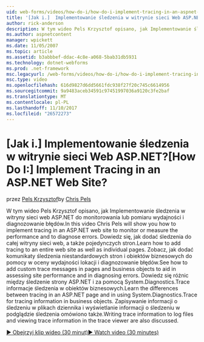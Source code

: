 ```yaml
---
uid: web-forms/videos/how-do-i/how-do-i-implement-tracing-in-an-aspnet-web-site
title: '[Jak i.]  Implementowanie śledzenia w witrynie sieci Web ASP.NET? | Dokumentacja firmy Microsoft'
author: rick-anderson
description: W tym wideo Pels Krzysztof opisano, jak Implementowanie śledzenia w witryny sieci web ASP.NET do monitorowania lub pomiaru wydajności i diagnozowanie błędów. Dowiedz się więcej ho...
ms.author: aspnetcontent
manager: wpickett
ms.date: 11/05/2007
ms.topic: article
ms.assetid: b3abbbef-ddac-4c8e-a068-5bab31db5931
ms.technology: dotnet-webforms
ms.prod: .net-framework
msc.legacyurl: /web-forms/videos/how-do-i/how-do-i-implement-tracing-in-an-aspnet-web-site
msc.type: video
ms.openlocfilehash: 616d9827d6dd5661fdc938f27f20c745c6614956
ms.sourcegitcommit: 9a9483aceb34591c97451997036a9120c3fe2baf
ms.translationtype: MT
ms.contentlocale: pl-PL
ms.lasthandoff: 11/10/2017
ms.locfileid: "26572273"
---
```

<a name="how-do-i--implement-tracing-in-an-aspnet-web-site"></a><span data-ttu-id="1cd2f-105">[Jak i.]  Implementowanie śledzenia w witrynie sieci Web ASP.NET?</span><span class="sxs-lookup"><span data-stu-id="1cd2f-105">[How Do I:]  Implement Tracing in an ASP.NET Web Site?</span></span>
====================
<span data-ttu-id="1cd2f-106">przez [Pels Krzysztof](https://twitter.com/chrispels)</span><span class="sxs-lookup"><span data-stu-id="1cd2f-106">by [Chris Pels](https://twitter.com/chrispels)</span></span>

<span data-ttu-id="1cd2f-107">W tym wideo Pels Krzysztof opisano, jak Implementowanie śledzenia w witryny sieci web ASP.NET do monitorowania lub pomiaru wydajności i diagnozowanie błędów.</span><span class="sxs-lookup"><span data-stu-id="1cd2f-107">In this video Chris Pels will show you how to implement tracing in an ASP.NET web site to monitor or measure the performance and to diagnose errors.</span></span> <span data-ttu-id="1cd2f-108">Dowiedz się, jak dodać śledzenia do całej witryny sieci web, a także pojedynczych stron.</span><span class="sxs-lookup"><span data-stu-id="1cd2f-108">Learn how to add tracing to an entire web site as well as individual pages.</span></span> <span data-ttu-id="1cd2f-109">Zobacz, jak dodać komunikaty śledzenia niestandardowych stron i obiektów biznesowych do pomocy w oceny wydajności lokacji i diagnozowanie błędów.</span><span class="sxs-lookup"><span data-stu-id="1cd2f-109">See how to add custom trace messages in pages and business objects to aid in assessing site performance and in diagnosing errors.</span></span> <span data-ttu-id="1cd2f-110">Dowiedz się różnic między śledzenie strony ASP.NET i za pomocą System.Diagnostics.Trace informacje śledzenia w obiektów biznesowych.</span><span class="sxs-lookup"><span data-stu-id="1cd2f-110">Learn the differences between tracing in an ASP.NET page and in using System.Diagnostics.Trace for tracing information in business objects.</span></span> <span data-ttu-id="1cd2f-111">Zapisywanie informacji o śledzeniu w plikach dziennika i wyświetlanie informacji o śledzeniu w podglądzie śledzenia omówiono także.</span><span class="sxs-lookup"><span data-stu-id="1cd2f-111">Writing trace information to log files and viewing trace information in the trace viewer are also discussed.</span></span>

[<span data-ttu-id="1cd2f-112">&#9654; Obejrzyj klip wideo (30 minut)</span><span class="sxs-lookup"><span data-stu-id="1cd2f-112">&#9654; Watch video (30 minutes)</span></span>](https://channel9.msdn.com/Blogs/ASP-NET-Site-Videos/how-do-i-implement-tracing-in-an-aspnet-web-site)

